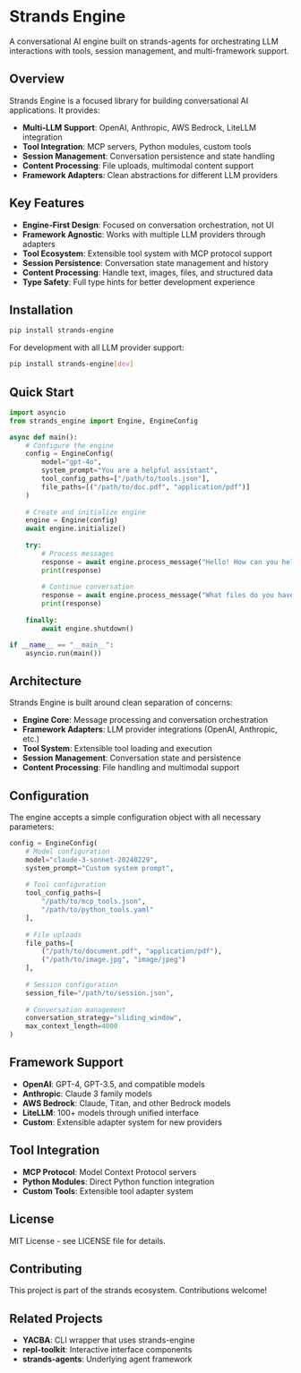 # Strands Engine

A conversational AI engine built on strands-agents for orchestrating LLM interactions with tools, session management, and multi-framework support.

## Overview

Strands Engine is a focused library for building conversational AI applications. It provides:

- **Multi-LLM Support**: OpenAI, Anthropic, AWS Bedrock, LiteLLM integration
- **Tool Integration**: MCP servers, Python modules, custom tools
- **Session Management**: Conversation persistence and state handling
- **Content Processing**: File uploads, multimodal content support
- **Framework Adapters**: Clean abstractions for different LLM providers

## Key Features

- **Engine-First Design**: Focused on conversation orchestration, not UI
- **Framework Agnostic**: Works with multiple LLM providers through adapters
- **Tool Ecosystem**: Extensible tool system with MCP protocol support
- **Session Persistence**: Conversation state management and history
- **Content Processing**: Handle text, images, files, and structured data
- **Type Safety**: Full type hints for better development experience

## Installation

```bash
pip install strands-engine
```

For development with all LLM provider support:
```bash
pip install strands-engine[dev]
```

## Quick Start

```python
import asyncio
from strands_engine import Engine, EngineConfig

async def main():
    # Configure the engine
    config = EngineConfig(
        model="gpt-4o",
        system_prompt="You are a helpful assistant",
        tool_config_paths=["/path/to/tools.json"],
        file_paths=[("/path/to/doc.pdf", "application/pdf")]
    )
    
    # Create and initialize engine
    engine = Engine(config)
    await engine.initialize()
    
    try:
        # Process messages
        response = await engine.process_message("Hello! How can you help me?")
        print(response)
        
        # Continue conversation
        response = await engine.process_message("What files do you have access to?")
        print(response)
        
    finally:
        await engine.shutdown()

if __name__ == "__main__":
    asyncio.run(main())
```

## Architecture

Strands Engine is built around clean separation of concerns:

- **Engine Core**: Message processing and conversation orchestration
- **Framework Adapters**: LLM provider integrations (OpenAI, Anthropic, etc.)
- **Tool System**: Extensible tool loading and execution
- **Session Management**: Conversation state and persistence
- **Content Processing**: File handling and multimodal support

## Configuration

The engine accepts a simple configuration object with all necessary parameters:

```python
config = EngineConfig(
    # Model configuration
    model="claude-3-sonnet-20240229",
    system_prompt="Custom system prompt",
    
    # Tool configuration
    tool_config_paths=[
        "/path/to/mcp_tools.json",
        "/path/to/python_tools.yaml"
    ],
    
    # File uploads
    file_paths=[
        ("/path/to/document.pdf", "application/pdf"),
        ("/path/to/image.jpg", "image/jpeg")
    ],
    
    # Session configuration
    session_file="/path/to/session.json",
    
    # Conversation management
    conversation_strategy="sliding_window",
    max_context_length=4000
)
```

## Framework Support

- **OpenAI**: GPT-4, GPT-3.5, and compatible models
- **Anthropic**: Claude 3 family models
- **AWS Bedrock**: Claude, Titan, and other Bedrock models
- **LiteLLM**: 100+ models through unified interface
- **Custom**: Extensible adapter system for new providers

## Tool Integration

- **MCP Protocol**: Model Context Protocol servers
- **Python Modules**: Direct Python function integration
- **Custom Tools**: Extensible tool adapter system

## License

MIT License - see LICENSE file for details.

## Contributing

This project is part of the strands ecosystem. Contributions welcome!

## Related Projects

- **YACBA**: CLI wrapper that uses strands-engine
- **repl-toolkit**: Interactive interface components
- **strands-agents**: Underlying agent framework
